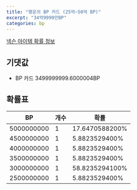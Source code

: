 ```yaml
---
title: "행운의 BP 카드 (25억~50억 BP)"
excerpt: "34억9999만BP"
categories: bp
---
```

[넥슨 아이템 확률 정보](http://iteminfo.nexon.com/probability/fco?sn=7501)

## 기댓값
  - BP 카드 3499999999.6000004BP

## 확률표

|BP|개수|확률|
|---|---|---|
|5000000000|1|17.6470588200%|
|4500000000|1|5.8823529400%|
|4000000000|1|5.8823529400%|
|3500000000|1|5.8823529400%|
|3000000000|1|58.8235294100%|
|2500000000|1|5.8823529400%|
